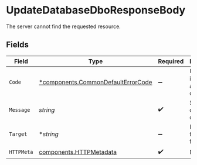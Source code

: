 # UpdateDatabaseDboResponseBody

The server cannot find the requested resource.


## Fields

| Field                                                                                   | Type                                                                                    | Required                                                                                | Description                                                                             | Example                                                                                 |
| --------------------------------------------------------------------------------------- | --------------------------------------------------------------------------------------- | --------------------------------------------------------------------------------------- | --------------------------------------------------------------------------------------- | --------------------------------------------------------------------------------------- |
| `Code`                                                                                  | [*components.CommonDefaultErrorCode](../../models/components/commondefaulterrorcode.md) | :heavy_minus_sign:                                                                      | Uniquely identifies an error condition.                                                 |                                                                                         |
| `Message`                                                                               | *string*                                                                                | :heavy_check_mark:                                                                      | Supporting description of the error                                                     | Error has occurred.                                                                     |
| `Target`                                                                                | **string*                                                                               | :heavy_minus_sign:                                                                      | Indicates the invalid field                                                             |                                                                                         |
| `HTTPMeta`                                                                              | [components.HTTPMetadata](../../models/components/httpmetadata.md)                      | :heavy_check_mark:                                                                      | N/A                                                                                     |                                                                                         |